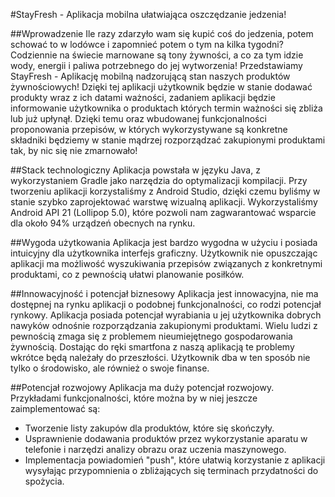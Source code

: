 #StayFresh - Aplikacja mobilna ułatwiająca oszczędzanie jedzenia!

##Wprowadzenie
Ile razy zdarzyło wam się kupić coś do jedzenia, potem schować to w lodówce i zapomnieć potem o tym na kilka tygodni?
Codziennie na świecie marnowane są tony żywności, a co za tym idzie wody, energii i paliwa potrzebnego do jej wytworzenia!
Przedstawiamy StayFresh - Aplikację mobilną nadzorującą stan naszych produktów żywnościowych! Dzięki tej aplikacji użytkownik będzie
w stanie dodawać produkty wraz z ich datami ważności, zadaniem aplikacji będzie informowanie użytkownika o produktach
których termin ważności się zbliża lub już upłynął. Dzięki temu oraz wbudowanej funkcjonalności proponowania przepisów,
w których wykorzystywane są konkretne składniki będziemy w stanie mądrzej rozporządzać zakupionymi produktami tak, by nic
się nie zmarnowało!

##Stack technologiczny
Aplikacja powstała w języku Java, z wykorzystaniem Gradle jako narzędzia do optymalizacji kompilacji. Przy tworzeniu
aplikacji korzystaliśmy z Android Studio, dzięki czemu byliśmy w stanie szybko zaprojektować warstwę wizualną aplikacji.
Wykorzystaliśmy Android API 21 (Lollipop 5.0), które pozwoli nam zagwarantować wsparcie dla około 94% urządzeń obecnych
na rynku. 

##Wygoda użytkowania
Aplikacja jest bardzo wygodna w użyciu i posiada intuicyjny dla użytkownika interfejs graficzny. 
Użytkownik nie opuszczając aplikacji ma możliwość wyszukiwania przepisów związanych z konkretnymi
produktami, co z pewnością ułatwi planowanie posiłków.

##Innowacyjność i potencjał biznesowy
Aplikacja jest innowacyjna, nie ma dostępnej na rynku aplikacji o podobnej funkcjonalności, co rodzi potencjał
rynkowy. Aplikacja posiada potencjał wyrabiania u jej użytkownika dobrych nawyków odnośnie rozporządzania zakupionymi
produktami. Wielu ludzi z pewnością zmaga się z problemem nieumiejętnego gospodarowania żywnością. Dostając do ręki
smartfona z naszą aplikacją te problemy wkrótce będą należały do przeszłości. Użytkownik dba w ten sposób
nie tylko o środowisko, ale również o swoje finanse.

##Potencjał rozwojowy
Aplikacja ma duży potencjał rozwojowy. Przykładami funkcjonalności, które można by w niej jeszcze zaimplementować są:
- Tworzenie listy zakupów dla produktów, które się skończyły.
- Usprawnienie dodawania produktów przez wykorzystanie aparatu w telefonie i narzędzi analizy obrazu oraz uczenia maszynowego.
- Implementacja powiadomień "push", które ułatwią korzystanie z aplikacji wysyłając przypomnienia o zbliżających się
terminach przydatności do spożycia.
